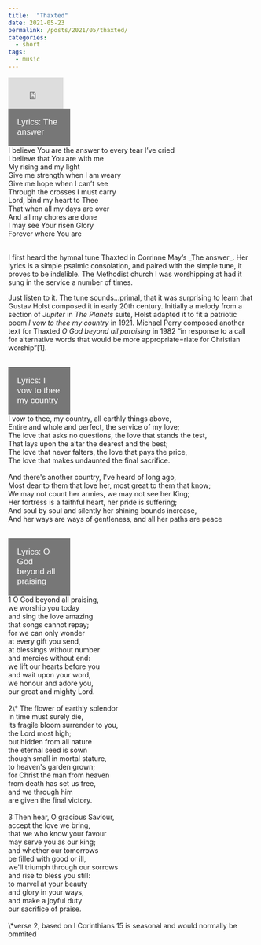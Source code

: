 ```yaml
---
title:  "Thaxted"
date: 2021-05-23
permalink: /posts/2021/05/thaxted/
categories: 
  - short
tags:
  - music 
---
```

    
<meta name="viewport" content="width=device-width, initial-scale=1">
<head>
  <style>
.collapsible {
  background-color: #777;
  color: white;
  cursor: pointer;
  padding: 18px;
  width: 25%;
  border: none;
  text-align: left;
  outline: none;
  font-size: 17px;
}

.active, .collapsible:hover {
  background-color: #555;
}

.content {
  padding: 0 18px;
  display: none;
  overflow: hidden;
  background-color: #f1f1f1;
}
</style>
</head>

<iframe width="112" height="63" src="https://www.youtube.com/embed/x9A7WwbDgqk" title="YouTube video player" frameborder="0" allow="accelerometer; autoplay; clipboard-write; encrypted-media; gyroscope; picture-in-picture" allowfullscreen></iframe>
<br>  

<body>
<button class="collapsible">Lyrics: The answer</button>
<div class="content">
I believe You are the answer to every tear I’ve cried<br>  
I believe that You are with me<br>
My rising and my light<br>
Give me strength when I am weary<br>
Give me hope when I can’t see<br>
Through the crosses I must carry<br>
Lord, bind my heart to Thee<br>
That when all my days are over<br>
And all my chores are done<br>
I may see Your risen Glory<br>
Forever where You are<br>
</div>
<script>
var coll = document.getElementsByClassName("collapsible");
var i;

for (i = 0; i < coll.length; i++) {
  coll[i].addEventListener("click", function() {
    this.classList.toggle("active");
    var content = this.nextElementSibling;
    if (content.style.display === "block") {
      content.style.display = "none";
    } else {
      content.style.display = "block";
    }
  });
}
</script>
</body>
<br>
I first heard the hymnal tune Thaxted in Corrinne May’s _The answer_. Her lyrics is a simple psalmic consolation, and paired with the simple tune, it proves to be indelible. The Methodist church I was worshipping at had it sung in the service a number of times. 
    
Just listen to it. The tune sounds…primal, that it was surprising to learn that Gustav Holst composed it in early 20th century. Initially a melody from a section of _Jupiter_ in  _The Planets_ suite, Holst adapted it to fit a patriotic poem _I vow to thee my country_ in 1921. Michael Perry composed another text for Thaxted _O God beyond all paraising_ in 1982 “in response to a call for alternative words that would be more appropriate=riate for Christian worship”[1].   
<br>
  

<body>
<button class="collapsible">Lyrics: I vow to thee my country</button>
<div class="content">
I vow to thee, my country, all earthly things above,<br>
Entire and whole and perfect, the service of my love;<br>
The love that asks no questions, the love that stands the test,<br>
That lays upon the altar the dearest and the best;<br>
The love that never falters, the love that pays the price,<br>
The love that makes undaunted the final sacrifice.<br>
<br>
And there's another country, I've heard of long ago,<br>
Most dear to them that love her, most great to them that know;<br>
We may not count her armies, we may not see her King;<br>
Her fortress is a faithful heart, her pride is suffering;<br>
And soul by soul and silently her shining bounds increase,<br>
And her ways are ways of gentleness, and all her paths are peace<br>
</div>
<script>
var coll = document.getElementsByClassName("collapsible");
var i;

for (i = 0; i < coll.length; i++) {
  coll[i].addEventListener("click", function() {
    this.classList.toggle("active");
    var content = this.nextElementSibling;
    if (content.style.display === "block") {
      content.style.display = "none";
    } else {
      content.style.display = "block";
    }
  });
}
</script>
</body>
<br>
  
<body>
<button class="collapsible">Lyrics: O God beyond all praising</button>
<div class="content">
1 O God beyond all praising,<br>
we worship you today<br>
and sing the love amazing<br>
that songs cannot repay;<br>
for we can only wonder<br>
at every gift you send,<br>
at blessings without number<br>
and mercies without end:<br>
we lift our hearts before you<br>
and wait upon your word,<br>
we honour and adore you,<br>
our great and mighty Lord.<br>
<br>
2\* The flower of earthly splendor<br>
in time must surely die,<br>
its fragile bloom surrender to you,<br>
the Lord most high;<br>
but hidden from all nature<br>
the eternal seed is sown<br>
though small in mortal stature,<br>
to heaven's garden grown;<br>
for Christ the man from heaven<br>
from death has set us free,<br>
and we through him<br>
are given the final victory.<br>
<br>
3 Then hear, O gracious Saviour,<br>
accept the love we bring,<br>
that we who know your favour<br>
may serve you as our king;<br>
and whether our tomorrows<br>
be filled with good or ill,<br>
we'll triumph through our sorrows<br>
and rise to bless you still:<br>
to marvel at your beauty<br>
and glory in your ways,<br>
and make a joyful duty<br>
our sacrifice of praise.<br>
<br>
\*verse 2, based on I Corinthians 15 is seasonal and would normally be ommited <br>
</div>
<script>
var coll = document.getElementsByClassName("collapsible");
var i;

for (i = 0; i < coll.length; i++) {
  coll[i].addEventListener("click", function() {
    this.classList.toggle("active");
    var content = this.nextElementSibling;
    if (content.style.display === "block") {
      content.style.display = "none";
    } else {
      content.style.display = "block";
    }
  });
}
</script>
</body>
